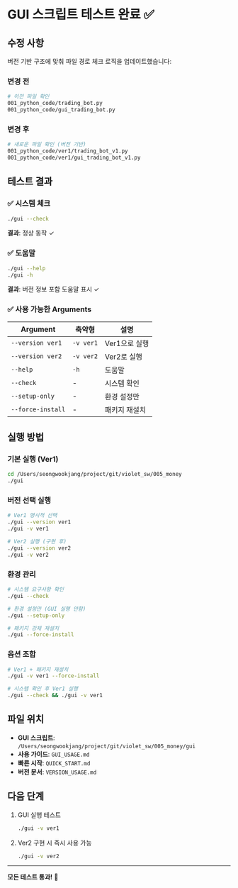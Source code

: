 # GUI 스크립트 테스트 완료 ✅

## 수정 사항

버전 기반 구조에 맞춰 파일 경로 체크 로직을 업데이트했습니다:

### 변경 전
```bash
# 이전 파일 확인
001_python_code/trading_bot.py
001_python_code/gui_trading_bot.py
```

### 변경 후
```bash
# 새로운 파일 확인 (버전 기반)
001_python_code/ver1/trading_bot_v1.py
001_python_code/ver1/gui_trading_bot_v1.py
```

## 테스트 결과

### ✅ 시스템 체크
```bash
./gui --check
```
**결과**: 정상 동작 ✓

### ✅ 도움말
```bash
./gui --help
./gui -h
```
**결과**: 버전 정보 포함 도움말 표시 ✓

### ✅ 사용 가능한 Arguments

| Argument | 축약형 | 설명 |
|----------|--------|------|
| `--version ver1` | `-v ver1` | Ver1으로 실행 |
| `--version ver2` | `-v ver2` | Ver2로 실행 |
| `--help` | `-h` | 도움말 |
| `--check` | - | 시스템 확인 |
| `--setup-only` | - | 환경 설정만 |
| `--force-install` | - | 패키지 재설치 |

## 실행 방법

### 기본 실행 (Ver1)
```bash
cd /Users/seongwookjang/project/git/violet_sw/005_money
./gui
```

### 버전 선택 실행
```bash
# Ver1 명시적 선택
./gui --version ver1
./gui -v ver1

# Ver2 실행 (구현 후)
./gui --version ver2
./gui -v ver2
```

### 환경 관리
```bash
# 시스템 요구사항 확인
./gui --check

# 환경 설정만 (GUI 실행 안함)
./gui --setup-only

# 패키지 강제 재설치
./gui --force-install
```

### 옵션 조합
```bash
# Ver1 + 패키지 재설치
./gui -v ver1 --force-install

# 시스템 확인 후 Ver1 실행
./gui --check && ./gui -v ver1
```

## 파일 위치

- **GUI 스크립트**: `/Users/seongwookjang/project/git/violet_sw/005_money/gui`
- **사용 가이드**: `GUI_USAGE.md`
- **빠른 시작**: `QUICK_START.md`
- **버전 문서**: `VERSION_USAGE.md`

## 다음 단계

1. GUI 실행 테스트
   ```bash
   ./gui -v ver1
   ```

2. Ver2 구현 시 즉시 사용 가능
   ```bash
   ./gui -v ver2
   ```

---

**모든 테스트 통과!** 🎉

